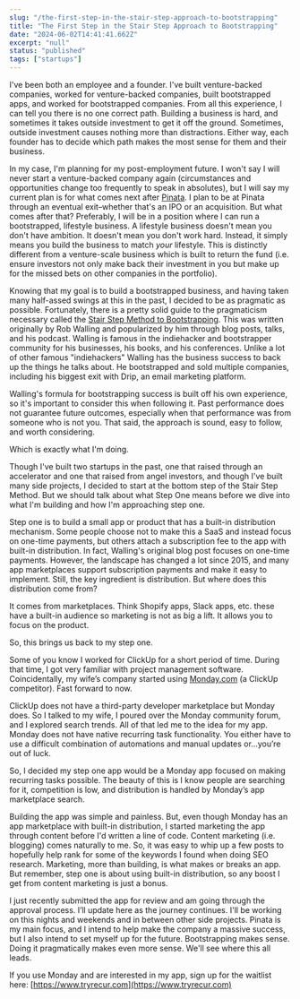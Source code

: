 ```yaml
---
slug: "/the-first-step-in-the-stair-step-approach-to-bootstrapping"
title: "The First Step in the Stair Step Approach to Bootstrapping"
date: "2024-06-02T14:41:41.662Z"
excerpt: "null"
status: "published"
tags: ["startups"]
---
```

I've been both an employee and a founder. I've built venture-backed companies, worked for venture-backed companies, built bootstrapped apps, and worked for bootstrapped companies. From all this experience, I can tell you there is no one correct path. Building a business is hard, and sometimes it takes outside investment to get it off the ground. Sometimes, outside investment causes nothing more than distractions. Either way, each founder has to decide which path makes the most sense for them and their business.

In my case, I'm planning for my post-employment future. I won't say I will never start a venture-backed company again (circumstances and opportunities change too frequently to speak in absolutes), but I will say my current plan is for what comes next after [Pinata](https://pinata.cloud). I plan to be at Pinata through an eventual exit–whether that's an IPO or an acquisition. But what comes after that? Preferably, I will be in a position where I can run a bootstrapped, lifestyle business. A lifestyle business doesn't mean you don't have ambition. It doesn't mean you don't work hard. Instead, it simply means you build the business to match _your_ lifestyle. This is distinctly different from a venture-scale business which is built to return the fund (i.e. ensure investors not only make back their investment in you but make up for the missed bets on other companies in the portfolio).

Knowing that my goal is to build a bootstrapped business, and having taken many half-assed swings at this in the past, I decided to be as pragmatic as possible. Fortunately, there is a pretty solid guide to the pragmaticism necessary called the [Stair Step Method to Bootstrapping](https://robwalling.com/2015/03/26/the-stair-step-method-of-bootstrapping/). This was written originally by Rob Walling and popularized by him through blog posts, talks, and his podcast. Walling is famous in the indiehacker and bootstrapper community for his businesses, his books, and his conferences. Unlike a lot of other famous "indiehackers" Walling has the business success to back up the things he talks about. He bootstrapped and sold multiple companies, including his biggest exit with Drip, an email marketing platform.

Walling's formula for bootstrapping success is built off his own experience, so it's important to consider this when following it. Past performance does not guarantee future outcomes, especially when that performance was from someone who is not you. That said, the approach is sound, easy to follow, and worth considering.

Which is exactly what I'm doing.

Though I've built two startups in the past, one that raised through an accelerator and one that raised from angel investors, and though I've built many side projects, I decided to start at the bottom step of the Stair Step Method. But we should talk about what Step One means before we dive into what I'm building and how I'm approaching step one.

Step one is to build a small app or product that has a built-in distribution mechanism. Some people choose not to make this a SaaS and instead focus on one-time payments, but others attach a subscription fee to the app with built-in distribution. In fact, Walling's original blog post focuses on one-time payments. However, the landscape has changed a lot since 2015, and many app marketplaces support subscription payments and make it easy to implement. Still, the key ingredient is distribution. But where does this distribution come from?  
  
It comes from marketplaces. Think Shopify apps, Slack apps, etc. these have a built-in audience so marketing is not as big a lift. It allows you to focus on the product.  
  
So, this brings us back to my step one.  
  
Some of you know I worked for ClickUp for a short period of time. During that time, I got very familiar with project management software. Coincidentally, my wife’s company started using [Monday.com](http://Monday.com) (a ClickUp competitor). Fast forward to now.  
  
ClickUp does not have a third-party developer marketplace but Monday does. So I talked to my wife, I poured over the Monday community forum, and I explored search trends. All of that led me to the idea for my app. Monday does not have native recurring task functionality. You either have to use a difficult combination of automations and manual updates or…you’re out of luck.  
  
So, I decided my step one app would be a Monday app focused on making recurring tasks possible. The beauty of this is I know people are searching for it, competition is low, and distribution is handled by Monday’s app marketplace search.

Building the app was simple and painless. But, even though Monday has an app marketplace with built-in distribution, I started marketing the app through content before I'd written a line of code. Content marketing (i.e. blogging) comes naturally to me. So, it was easy to whip up a few posts to hopefully help rank for some of the keywords I found when doing SEO research. Marketing, more than building, is what makes or breaks an app. But remember, step one is about using built-in distribution, so any boost I get from content marketing is just a bonus.  
  
I just recently submitted the app for review and am going through the approval process. I’ll update here as the journey continues. I'll be working on this nights and weekends and in between other side projects. Pinata is my main focus, and I intend to help make the company a massive success, but I also intend to set myself up for the future. Bootstrapping makes sense. Doing it pragmatically makes even more sense. We'll see where this all leads.  
  
If you use Monday and are interested in my app, sign up for the waitlist here: [https://www.tryrecur.com](https://www.tryrecur.com)